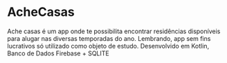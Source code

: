 # AcheCasas
Ache casas é um app onde te possibilita encontrar residências disponíveis para alugar nas diversas temporadas do ano. Lembrando, app sem fins lucrativos só utilizado como objeto de estudo. Desenvolvido em Kotlin, Banco de Dados Firebase + SQLITE
